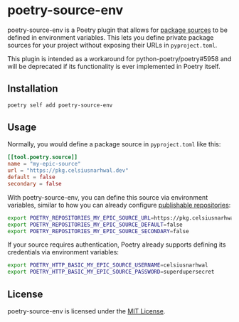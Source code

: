 # poetry-source-env

poetry-source-env is a Poetry plugin that allows for [package sources](https://python-poetry.org/docs/repositories/#package-sources)
to be defined in environment variables. This lets you define private package sources for your project without exposing
their URLs in `pyproject.toml`.

This plugin is intended as a workaround for python-poetry/poetry#5958 and will be deprecated if its functionality
is ever implemented in Poetry itself.

## Installation

```bash
poetry self add poetry-source-env
```

## Usage

Normally, you would define a package source in `pyproject.toml` like this:

```toml
[[tool.poetry.source]]
name = "my-epic-source"
url = "https://pkg.celsiusnarhwal.dev"
default = false
secondary = false

```

With poetry-source-env, you can define this source via environment variables, similar to how you can already
configure [publishable repositories](https://python-poetry.org/docs/repositories/#publishable-repositories:~:text=Alternatively%2C%20you%20can%20use%20environment%20variables%20to%20provide%20the%20credentials%3A):

```bash
export POETRY_REPOSITORIES_MY_EPIC_SOURCE_URL=https://pkg.celsiusnarhwal.dev
export POETRY_REPOSITORIES_MY_EPIC_SOURCE_DEFAULT=false
export POETRY_REPOSITORIES_MY_EPIC_SOURCE_SECONDARY=false
```

If your source requires authentication, Poetry already supports defining its credentials via environment variables:

```bash
export POETRY_HTTP_BASIC_MY_EPIC_SOURCE_USERNAME=celsiusnarhwal
export POETRY_HTTP_BASIC_MY_EPIC_SOURCE_PASSWORD=superdupersecret
```

## License

poetry-source-env is licensed under the [MIT License](https://github.com/celsiusnarhwal/poetry-source-env/blob/main/LICENSE.md).
